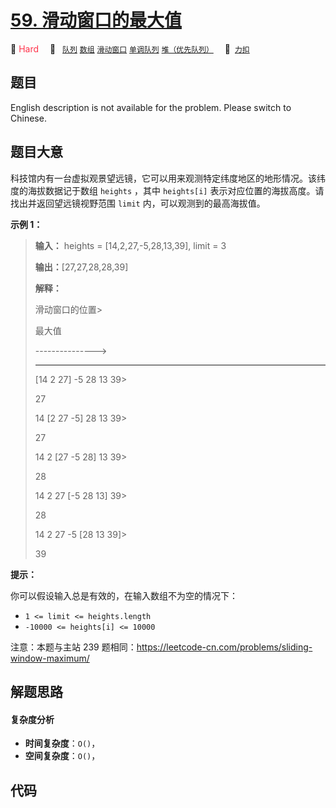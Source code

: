 # [59. 滑动窗口的最大值](https://2xiao.github.io/leetcode-js/offer/jz_offer_59_1.html)

🔴 <font color=#ff334b>Hard</font>&emsp; 🔖&ensp; [`队列`](/tag/queue.md) [`数组`](/tag/array.md) [`滑动窗口`](/tag/sliding-window.md) [`单调队列`](/tag/monotonic-queue.md) [`堆（优先队列）`](/tag/heap-priority-queue.md)&emsp; 🔗&ensp;[`力扣`](https://leetcode.cn/problems/hua-dong-chuang-kou-de-zui-da-zhi-lcof)

## 题目

English description is not available for the problem. Please switch to
Chinese.


## 题目大意

科技馆内有一台虚拟观景望远镜，它可以用来观测特定纬度地区的地形情况。该纬度的海拔数据记于数组 `heights` ，其中 `heights[i]`
表示对应位置的海拔高度。请找出并返回望远镜视野范围 `limit` 内，可以观测到的最高海拔值。

**示例 1：**

> 
> 
> 
> 
> 
> **输入：** heights = [14,2,27,-5,28,13,39], limit = 3
> 
> **输出：**[27,27,28,28,39]
> 
> **解释：**
> 
>   滑动窗口的位置> 
> > 
> > 
> > 
> 最大值
> 
> ---------------> 
> > 
> > 
>    -----
> 
> [14 2 27] -5 28 13 39> 
> > 
>   27
> 
> 14 [2 27 -5] 28 13 39> 
> > 
>   27
> 
> 14 2 [27 -5 28] 13 39> 
> > 
>   28
> 
> 14 2 27 [-5 28 13] 39> 
> > 
>   28
> 
> 14 2 27 -5 [28 13 39]> 
> > 
>   39



**提示：**

你可以假设输入总是有效的，在输入数组不为空的情况下：

  * `1 <= limit <= heights.length`
  * `-10000 <= heights[i] <= 10000`

注意：本题与主站 239 题相同：<https://leetcode-cn.com/problems/sliding-window-maximum/>




## 解题思路

#### 复杂度分析

- **时间复杂度**：`O()`，
- **空间复杂度**：`O()`，

## 代码

```javascript

```